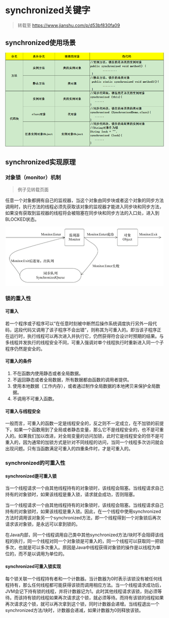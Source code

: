 # synchronized关键字

> 转载至 https://www.jianshu.com/p/d53bf830fa09

## synchronized使用场景

![synchronized使用场景](images/synchronized使用场景.png)

## synchronized实现原理

### 对象锁（monitor）机制

> 例子见转载页面

任意一个对象都拥有自己的监视器，当这个对象由同步块或者这个对象的同步方法调用时，执行方法的线程必须先获取该对象的监视器才能进入同步块和同步方法，如果没有获取到监视器的线程将会被阻塞在同步块和同步方法的入口处，进入到BLOCKED状态。

![对象，对象监视器，同步队列和线程状态的关系](images/对象，对象监视器，同步队列和线程状态的关系.png)

### 锁的重入性

#### 可重入

若一个程序或子程序可以“在任意时刻被中断然后操作系统调度执行另外一段代码，这段代码又调用了该子程序不会出错”，则称其为可重入的。即当该子程序正在运行时，执行线程可以再次进入并执行它，仍然获得符合设计时预期的结果。与多线程并发执行的线程安全不同，可重入强调对单个线程执行时重新进入同一个子程序仍然是安全的。

#### 可重入的条件

1. 不在函数内使用静态或者全局数据。
1. 不返回静态或者全局数据，所有数据都由函数的调用者提供。
1. 使用本地数据（工作内存），或者通过制作全局数据的本地拷贝来保护全局数据。
1. 不调用不可重入函数。

#### 可重入与线程安全

一般而言，可重入的函数一定是线程安全的，反之则不一定成立，在不加锁的前提下，如果一个函数用到了全局或者静态变量，那么它不是线程安全的，也不是可重入的。如果我们加以改进，对全局变量的访问加锁，此时它是线程安全的但不是可重入的，因为通常的加锁方式是针对不同线程的访问，当同一个线程多次访问就会出现问题。只有当函数满足可重入的四重条件时，才是可重入的。

### synchronized的可重入性

#### synchronized是可重入锁

当一个线程请求一个由其他线程持有的对象锁时，该线程会阻塞。当线程请求自己持有的对象锁时，如果该线程是重入锁，请求就会成功，否则阻塞。

当一个线程请求一个由其他线程持有的对象锁时，该线程会阻塞。当线程请求自己持有的对象锁时，如果该线程是重入锁。因此，在一个线程中使用synchronized方法时调用该对象另一个synchronized方法，即一个线程得到一个对象锁后再次请求该对象锁，是永远可以拿到锁的。

在Java内部，同一个线程调用自己类中其他synchronized方法/块时不会阻碍该线程的执行，同一个线程对同一个对象锁是可重入的，同一个线程可以获取同一把锁多次，也就是可以多次重入。原因是Java中线程获得对象锁的操作是以线程为单位的，而不是以调用为单位的。

#### synchronized可重入锁实现

每个锁关联一个线程持有者和一个计数器。当计数器为0时表示该锁没有被任何线程持有，那么任何线程都可能获得该锁而调用相应方法。当一个线程请求成功后，JVM会记下持有锁的线程，并将计数器记为1。此时其他线程请求该锁，则必须等待。而该持有锁的线程如果再次请求这个锁，就必须等待。而持有该锁的线程如果再次请求这个锁，就可以再次拿到这个锁，同时计数器会递增。当线程退出一个synchronized方法/块时，计数器会递减，如果计数器为0则释放该锁。